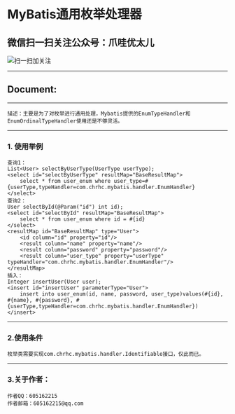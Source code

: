 # MyBatis通用枚举处理器 #

## 微信扫一扫关注公众号：爪哇优太儿
![扫一扫加关注](https://img-blog.csdnimg.cn/20190524100820287.jpg?x-oss-process=image/watermark,type_ZmFuZ3poZW5naGVpdGk,shadow_10,text_aHR0cHM6Ly9ibG9nLmNzZG4ubmV0L2dvbGRlbmZpc2gxOTE5,size_16,color_FFFFFF,t_7)

----------

## Document: ##
	
----------

	描述：主要是为了对枚举进行通用处理，Mybatis提供的EnumTypeHandler和EnumOrdinalTypeHandler使用还是不够灵活。

----------
### 1. 使用举例 ###

	查询1：
	List<User> selectByUserType(UserType userType);
	<select id="selectByUserType" resultMap="BaseResultMap">
		select * from user_enum where user_type=#{userType,typeHandler=com.chrhc.mybatis.handler.EnumHandler}
	</select>
	查询2：
	User selectById(@Param("id") int id);
	<select id="selectById" resultMap="BaseResultMap">
		select * from user_enum where id = #{id}
	</select>
	<resultMap id="BaseResultMap" type="User">
		<id column="id" property="id"/>
		<result column="name" property="name"/>
		<result column="password" property="password"/>
		<result column="user_type" property="userType" typeHandler="com.chrhc.mybatis.handler.EnumHandler"/>
	</resultMap>
	插入：
	Integer insertUser(User user);
	<insert id="insertUser" parameterType="User">
		insert into user_enum(id, name, password, user_type)values(#{id}, #{name}, #{password}, #{userType,typeHandler=com.chrhc.mybatis.handler.EnumHandler})
	</insert>

----------

### 2.使用条件 ###

	枚举类需要实现com.chrhc.mybatis.handler.Identifiable接口，仅此而已。
	
----------

### 3.关于作者： ###
	作者QQ：605162215
	作者邮箱：605162215@qq.com
